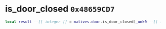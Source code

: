 # is_door_closed `0x48659CD7`

```lua
local result --[[ integer ]] = natives.door.is_door_closed(_unk0 --[[ integer ]])
```